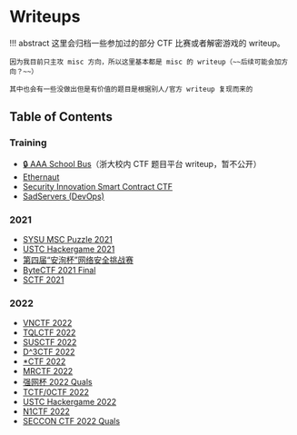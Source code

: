 # Writeups

!!! abstract 
    这里会归档一些参加过的部分 CTF 比赛或者解密游戏的 writeup。

    因为我目前只主攻 misc 方向，所以这里基本都是 misc 的 writeup（~~后续可能会加方向？~~）

    其中也会有一些没做出但是有价值的题目是根据别人/官方 writeup 复现而来的

## Table of Contents

### Training

- [🔒 AAA School Bus](AAA)（浙大校内 CTF 题目平台 writeup，暂不公开）
- [Ethernaut](ethernaut)
- [Security Innovation Smart Contract CTF](SecurityInnovation)
- [SadServers (DevOps)](sadservers)

### 2021
- [SYSU MSC Puzzle 2021](sysu_msc_puzzle)
- [USTC Hackergame 2021](hackergame2021)
- [第四届“安洵杯”网络安全挑战赛](d0g3)
- [ByteCTF 2021 Final](bytectf2021_final)
- [SCTF 2021](sctf2021)

### 2022
- [VNCTF 2022](vnctf2022)
- [TQLCTF 2022](tqlctf2022)
- [SUSCTF 2022](susctf2022)
- [D^3CTF 2022](d3ctf2022)
- [*CTF 2022](*ctf2022)
- [MRCTF 2022](mrctf2022)
- [强网杯 2022 Quals](qwb2022)
- [TCTF/0CTF 2022](tctf2022)
- [USTC Hackergame 2022](hackergame2022)
- [N1CTF 2022](n1ctf2022)
- [SECCON CTF 2022 Quals](seccon2022)